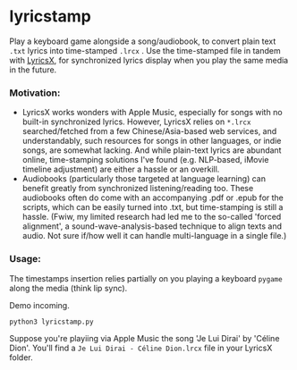 # lyricstamp

Play a keyboard game alongside a song/audiobook, to convert plain text `.txt` lyrics into time-stamped `.lrcx` . Use the time-stamped file in tandem with [LyricsX](https://github.com/ddddxxx/LyricsX), for synchronized lyrics display when you play the same media in the future.

### Motivation:
- LyricsX works wonders with Apple Music, especially for songs with no built-in synchronized lyrics. However, LyricsX relies on `*.lrcx` searched/fetched from a few Chinese/Asia-based web services, and understandably, such resources for songs in other languages, or indie songs, are somewhat lacking. And while plain-text lyrics are abundant online, time-stamping solutions I've found (e.g. NLP-based, iMovie timeline adjustment) are either a hassle or an overkill. 
- Audiobooks (particularly those targeted at language learning) can benefit greatly from synchronized listening/reading too. These audiobooks often do come with an accompanying .pdf or .epub for the scripts, which can be easily turned into .txt, but time-stamping is still a hassle. (Fwiw, my limited research had led me to the so-called 'forced alignment', a sound-wave-analysis-based technique to align texts and audio. Not sure if/how well it can handle multi-language in a single file.)

### Usage:
The timestamps insertion relies partially on you playing a keyboard `pygame` along the media (think lip sync).

Demo incoming.

```python3 lyricstamp.py```

Suppose you're playiing via Apple Music the song 'Je Lui Dirai' by 'Céline Dion'. You'll find a `Je Lui Dirai - Céline Dion.lrcx` file in your LyricsX folder. 